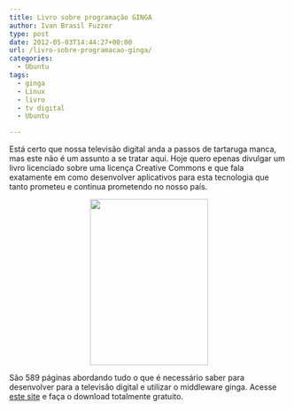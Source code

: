 ```yaml
---
title: Livro sobre programação GINGA
author: Ivan Brasil Fuzzer
type: post
date: 2012-05-03T14:44:27+00:00
url: /livro-sobre-programacao-ginga/
categories:
  - Ubuntu
tags:
  - ginga
  - Linux
  - livro
  - tv digital
  - Ubuntu

---
```

Está certo que nossa televisão digital anda a passos de tartaruga manca, mas este não é um assunto a se tratar aqui. Hoje quero epenas divulgar um livro licenciado sobre uma licença Creative Commons e que fala exatamente em como desenvolver aplicativos para esta tecnologia que tanto prometeu e continua prometendo no nosso país.

<p style="text-align: center;">
  <a href="http://www.ubuntero.com.br/wp-content/uploads/2012/05/livro-ncl.png"><img class="alignnone size-medium wp-image-3518" title="livro ncl" src="http://www.ubuntero.com.br/wp-content/uploads/2012/05/livro-ncl-213x300.png" alt="" width="213" height="300" /></a>
</p>

São 589 páginas abordando tudo o que é necessário saber para desenvolver para a televisão digital e utilizar o middleware ginga. Acesse [este site][1] e faça o download totalmente gratuito.

 [1]: http://www.ncl.org.br/pt-br/livrosecapitulosdelivros